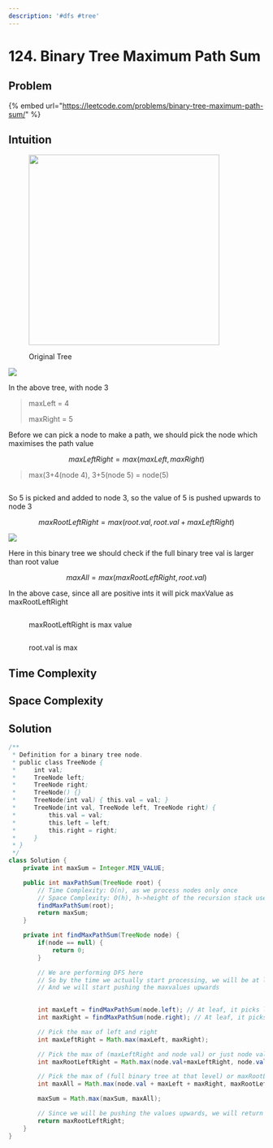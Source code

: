 ```yaml
---
description: '#dfs #tree'
---
```


# 124. Binary Tree Maximum Path Sum

## Problem

{% embed url="https://leetcode.com/problems/binary-tree-maximum-path-sum/" %}

## Intuition

<figure><img src="../.gitbook/assets/image (46).png" alt="" width="375"><figcaption><p>Original Tree</p></figcaption></figure>



![](<../.gitbook/assets/image (23).png>)&#x20;

In the above tree, with node 3

> maxLeft = 4
>
> maxRight = 5

Before we can pick a node to make a path, we should pick the node which maximises the path value

$$
maxLeftRight = max(maxLeft, maxRight)
$$

> max(3+4(node 4), 3+5(node 5) = node(5)&#x20;

<img src="../.gitbook/assets/image (45).png" alt="" data-size="original">&#x20;

So 5 is picked and added to node 3, so the value of 5 is pushed upwards to node 3&#x20;

$$
maxRootLeftRight = max(root.val, root.val+maxLeftRight)
$$

![](<../.gitbook/assets/image (37).png>)

Here in this binary tree we should check if the full binary tree val is larger than root value

$$
maxAll = max(maxRootLeftRight, root.val)
$$

In the above case, since all are positive ints it will pick maxValue as maxRootLeftRight

<figure><img src="../.gitbook/assets/image (42).png" alt=""><figcaption><p>maxRootLeftRight is max value</p></figcaption></figure>

<figure><img src="../.gitbook/assets/image (17).png" alt=""><figcaption><p>root.val is max</p></figcaption></figure>

## Time Complexity



## Space Complexity



## Solution

```java
/**
 * Definition for a binary tree node.
 * public class TreeNode {
 *     int val;
 *     TreeNode left;
 *     TreeNode right;
 *     TreeNode() {}
 *     TreeNode(int val) { this.val = val; }
 *     TreeNode(int val, TreeNode left, TreeNode right) {
 *         this.val = val;
 *         this.left = left;
 *         this.right = right;
 *     }
 * }
 */
class Solution {
    private int maxSum = Integer.MIN_VALUE;

    public int maxPathSum(TreeNode root) {
        // Time Complexity: O(n), as we process nodes only once
        // Space Complexity: O(h), h->height of the recursion stack used by findMaxPathSum
        findMaxPathSum(root);
        return maxSum;
    }

    private int findMaxPathSum(TreeNode node) {
        if(node == null) {
            return 0;
        }

        // We are performing DFS here
        // So by the time we actually start processing, we will be at leaf node
        // And we will start pushing the maxvalues upwards

        
        int maxLeft = findMaxPathSum(node.left); // At leaf, it picks left value
        int maxRight = findMaxPathSum(node.right); // At leaf, it picks right value

        // Pick the max of left and right
        int maxLeftRight = Math.max(maxLeft, maxRight); 

        // Pick the max of (maxLeftRight and node val) or just node val
        int maxRootLeftRight = Math.max(node.val+maxLeftRight, node.val); 

        // Pick the max of (full binary tree at that level) or maxRootLeftRight
        int maxAll = Math.max(node.val + maxLeft + maxRight, maxRootLeftRight);

        maxSum = Math.max(maxSum, maxAll);

        // Since we will be pushing the values upwards, we will return only the maxRootLeftRight
        return maxRootLeftRight;
    }
}
```

